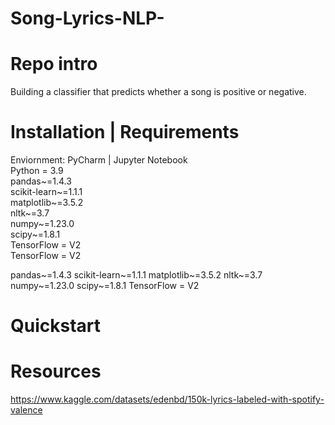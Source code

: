 # Song-Lyrics-NLP-

# Repo intro
Building a classifier that predicts whether a song is positive or negative.

# Installation | Requirements

Enviornment: PyCharm | Jupyter Notebook
<br>
Python = 3.9
<br>
pandas~=1.4.3
<br>
scikit-learn~=1.1.1
<br>
matplotlib~=3.5.2
<br>
nltk~=3.7
<br>
numpy~=1.23.0
<br>
scipy~=1.8.1
<br>
TensorFlow = V2
<br>
TensorFlow = V2

pandas~=1.4.3
scikit-learn~=1.1.1
matplotlib~=3.5.2
nltk~=3.7
numpy~=1.23.0
scipy~=1.8.1
TensorFlow = V2

# Quickstart


# Resources
https://www.kaggle.com/datasets/edenbd/150k-lyrics-labeled-with-spotify-valence
